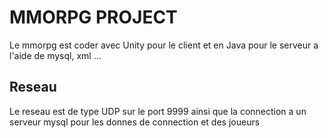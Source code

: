 # MMORPG PROJECT
Le mmorpg est coder avec Unity pour le client et en Java pour le serveur a l'aide de mysql, xml ...

## Reseau
Le reseau est de type UDP sur le port 9999 ainsi que la connection a un serveur mysql pour les donnes de connection et des joueurs

